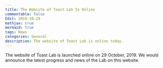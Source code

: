 ```yaml
---
title: The Website of Toast Lab Is Online
commentable: false
Edit: 2019-10-29
mathjax: true
mermaid: true
tags: News
categories: General
description: The website of Toast Lab is online today.
---
```


<p>The website of Toast Lab is launched online on 29 October, 2019. We would announce the latest progress and news of the Lab on this website.</p>
